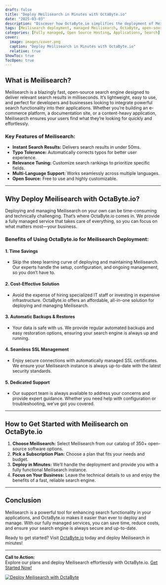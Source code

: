 ```yaml
---
draft: false
title: "Deploy Meilisearch in Minutes with OctaByte.io"
date: "2025-03-03"
description: "Discover how OctaByte.io simplifies the deployment of Meilisearch, a powerful open-source search engine. Learn why Meilisearch is a game-changer for fast and relevant search functionality, and how OctaByte.io’s fully managed services save you time, effort, and costs."
tags: [Meilisearch deployment, managed Meilisearch, OctaByte, open-source search engine, fast search functionality, managed open-source software, Meilisearch hosting, affordable search solutions, automatic backups, SSL management, technical support]
categories: [Fully managed, Open Source Hosting, Applications, Search]
cover:
  image: images/cover.png
  caption: "Deploy Meilisearch in Minutes with OctaByte.io"
  relative: true
ShowToc: true
TocOpen: true
---
```



## What is Meilisearch?

Meilisearch is a blazingly fast, open-source search engine designed to deliver relevant search results in milliseconds. It’s lightweight, easy to use, and perfect for developers and businesses looking to integrate powerful search functionality into their applications. Whether you’re building an e-commerce platform, a documentation site, or a content-heavy application, Meilisearch ensures your users find what they’re looking for quickly and effortlessly.

### Key Features of Meilisearch:
- **Instant Search Results:** Delivers search results in under 50ms.
- **Typo Tolerance:** Automatically corrects typos for better user experience.
- **Relevance Tuning:** Customize search rankings to prioritize specific fields.
- **Multi-Language Support:** Works seamlessly across multiple languages.
- **Open Source:** Free to use and highly customizable.

---

## Why Deploy Meilisearch with OctaByte.io?

Deploying and managing Meilisearch on your own can be time-consuming and technically challenging. That’s where OctaByte.io comes in. We provide a fully managed service that takes care of everything, so you can focus on what matters most—your business.

### Benefits of Using OctaByte.io for Meilisearch Deployment:

#### 1. **Time Savings**
   - Skip the steep learning curve of deploying and maintaining Meilisearch. Our experts handle the setup, configuration, and ongoing management, so you don’t have to.

#### 2. **Cost-Effective Solution**
   - Avoid the expense of hiring specialized IT staff or investing in expensive infrastructure. OctaByte.io offers an affordable, all-in-one solution for deploying and managing Meilisearch.

#### 3. **Automatic Backups & Restores**
   - Your data is safe with us. We provide regular automated backups and easy restoration options, ensuring your search engine is always up and running.

#### 4. **Seamless SSL Management**
   - Enjoy secure connections with automatically managed SSL certificates. We ensure your Meilisearch instance is always up-to-date with the latest security standards.

#### 5. **Dedicated Support**
   - Our support team is always available to address your concerns and provide expert guidance. Whether you need help with configuration or troubleshooting, we’ve got you covered.

---

## How to Get Started with Meilisearch on OctaByte.io

1. **Choose Meilisearch:** Select Meilisearch from our catalog of 350+ open-source software options.
2. **Pick a Subscription Plan:** Choose a plan that fits your needs and budget.
3. **Deploy in Minutes:** We’ll handle the deployment and provide you with a fully functional Meilisearch instance.
4. **Focus on Your Business:** Leave the technical details to us and enjoy the benefits of a fast, reliable search engine.

---

## Conclusion

Meilisearch is a powerful tool for enhancing search functionality in your applications, and OctaByte.io makes it easier than ever to deploy and manage. With our fully managed services, you can save time, reduce costs, and ensure your search engine is always secure and up-to-date. 

Ready to get started? Visit [OctaByte.io](https://octabyte.io) today and deploy Meilisearch in minutes!

---

**Call to Action:**  
Explore our plans and deploy Meilisearch effortlessly with OctaByte.io. [Get Started Now!](https://octabyte.io)

[![Deploy Meilisearch with OctaByte](/images/deploy-on-octabyte.png)](https://octabyte.io/fully-managed-open-source-services/applications/search/meilisearch)